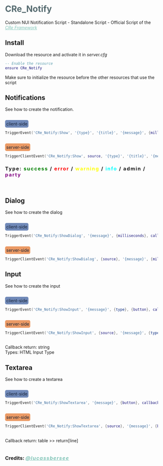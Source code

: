 # <span style="color: #566b70;">CRe_Notify</span>

Custom NUI Notification Script - Standalone Script - Official Script of the <a target="_blank" href="https://github.com/CRe-Framework" style="color: #80c4b7"><span>*CRe Framework*</span></a>

## **Install**

Download the resource and activate it in *server.cfg*
```lua
-- Enable the resource
ensure CRe_Notify
```
Make sure to initialize the resource before the other resources that use the script

## **Notifications**
See how to create the notification.  


<br><span style="background-color: #7089b8; padding: 4px; border-radius: 5px; color: #172236;">client-side</span>
```lua 
TriggerEvent('CRe_Notify:Show', '{type}', '{title}', '{message}', {milliseconds})
``` 
<br><span style="background-color: #eb9a65; padding: 4px; border-radius: 5px; color: #172236;">server-side</span>
```lua 
TriggerClientEvent('CRe_Notify:Show', source, '{type}', '{title}', '{message}', {milliseconds})
``` 

### <span style="letter-spacing: 2px;">Type: <span style="color: green"> success</span> / <span style="color: red;"> error </span> / <span style="color: yellow;"> warning </span> / <span style="color: cyan;"> info </span> / <span style=""> admin </span> / <span style="color: purple;"> party </span></span>

<br>

## **Dialog**
See how to create the dialog

<br><span style="background-color: #7089b8; padding: 4px; border-radius: 5px; color: #172236;">client-side</span>
```lua 
TriggerEvent('CRe_Notify:ShowDialog', '{message}', {milliseconds}, callback)
``` 
<br><span style="background-color: #eb9a65; padding: 4px; border-radius: 5px; color: #172236;">server-side</span>
```lua 
TriggerClientEvent('CRe_Notify:ShowDialog', {source}, '{message}', {milliseconds}, callback)
```

## **Input**
See how to create the input

<br><span style="background-color: #7089b8; padding: 4px; border-radius: 5px; color: #172236;">client-side</span>
```lua 
TriggerEvent('CRe_Notify:ShowInput', '{message}', {type}, {button}, callback)
``` 
<br><span style="background-color: #eb9a65; padding: 4px; border-radius: 5px; color: #172236;">server-side</span>
```lua 
TriggerClientEvent('CRe_Notify:ShowInput', {source}, '{message}', {type}, {button}, callback)
```
<br>Callback return: string
<br>Types: HTML Input Type

## **Textarea**
See how to create a textarea

<br><span style="background-color: #7089b8; padding: 4px; border-radius: 5px; color: #172236;">client-side</span>
```lua 
TriggerEvent('CRe_Notify:ShowTextarea', '{message}', {button}, callback)
``` 
<br><span style="background-color: #eb9a65; padding: 4px; border-radius: 5px; color: #172236;">server-side</span>
```lua 
TriggerClientEvent('CRe_Notify:ShowTextarea', {source}, '{message}', {button}, callback)
```
<br>Callback return: table >> return[line]

#
### Credits:  <a target="_blank" href="https://github.com/lucassbersee" style="color: #80c4b7; letter-spacing: 1.5px;"><span>*@lucassbersee*</span></a>
